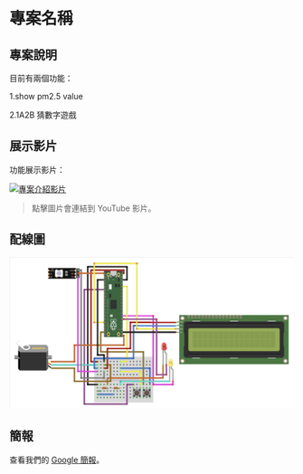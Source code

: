 # 專案名稱

## 專案說明

目前有兩個功能：

1.show pm2.5 value

2.1A2B 猜數字遊戲

## 展示影片

功能展示影片：

[![專案介紹影片](http://youtu.be/CFm9zBJCCvM/0.jpg)](https://youtu.be/CFm9zBJCCvM "專案介紹影片")

> 點擊圖片會連結到 YouTube 影片。

## 配線圖

![配線圖](./image.png)

## 簡報

查看我們的 [Google 簡報](https://docs.google.com/presentation/d/1zlfuCOp5-J4VEmNkBnkZFm8WD_7qJfnblv5-Yx5HWSY/edit#slide=id.g25b9ac56d9f_0_0)。

